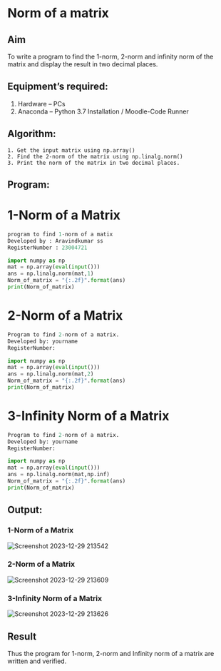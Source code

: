 # Norm of a matrix
## Aim
To write a program to find the 1-norm, 2-norm and infinity norm of the matrix and display the result in two decimal places.
## Equipment’s required:
1.	Hardware – PCs
2.	Anaconda – Python 3.7 Installation / Moodle-Code Runner
## Algorithm:
	1. Get the input matrix using np.array()   
    2. Find the 2-norm of the matrix using np.linalg.norm()
	3. Print the norm of the matrix in two decimal places.
## Program:
# 1-Norm of a Matrix
```Python
program to find 1-norm of a matix
Developed by : Aravindkumar ss
RegisterNumber : 23004721

import numpy as np
mat = np.array(eval(input()))
ans = np.linalg.norm(mat,1)
Norm_of_matrix = "{:.2f}".format(ans)
print(Norm_of_matrix)
```



# 2-Norm of a Matrix
```python
Program to find 2-norm of a matrix.
Developed by: yourname
RegisterNumber: 

import numpy as np
mat = np.array(eval(input()))
ans = np.linalg.norm(mat,2)
Norm_of_matrix = "{:.2f}".format(ans)
print(Norm_of_matrix)
```


# 3-Infinity Norm of a Matrix
```python
Program to find 2-norm of a matrix.
Developed by: yourname
RegisterNumber: 

import numpy as np
mat = np.array(eval(input()))
ans = np.linalg.norm(mat,np.inf)
Norm_of_matrix = "{:.2f}".format(ans)
print(Norm_of_matrix)
```
## Output:
### 1-Norm of a Matrix
![Screenshot 2023-12-29 213542](https://github.com/aravindkumar23004721/Norm-of-a-matrix/assets/148962674/09f305e8-68c4-443f-bb62-a9d48e7e3414)


### 2-Norm of a Matrix
![Screenshot 2023-12-29 213609](https://github.com/aravindkumar23004721/Norm-of-a-matrix/assets/148962674/8b6e6102-5464-4052-8249-22f72a62ccd4)


### 3-Infinity Norm of a Matrix
![Screenshot 2023-12-29 213626](https://github.com/aravindkumar23004721/Norm-of-a-matrix/assets/148962674/f5d19b00-1bfb-46fc-8a8d-f979ba617ff6)

## Result
Thus the program for 1-norm, 2-norm and Infinity norm of a matrix are written and verified.
